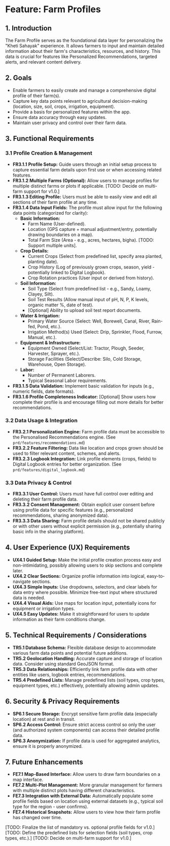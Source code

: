 # Feature: Farm Profiles

## 1. Introduction

The Farm Profile serves as the foundational data layer for personalizing the "Kheti Sahayak" experience. It allows farmers to input and maintain detailed information about their farm's characteristics, resources, and history. This data is crucial for features like Personalized Recommendations, targeted alerts, and relevant content delivery.

## 2. Goals

*   Enable farmers to easily create and manage a comprehensive digital profile of their farm(s).
*   Capture key data points relevant to agricultural decision-making (location, size, soil, crops, irrigation, equipment).
*   Provide a basis for personalized features within the app.
*   Ensure data accuracy through easy updates.
*   Maintain user privacy and control over their farm data.

## 3. Functional Requirements

### 3.1 Profile Creation & Management
*   **FR3.1.1 Profile Setup:** Guide users through an initial setup process to capture essential farm details upon first use or when accessing related features.
*   **FR3.1.2 Multiple Farms (Optional):** Allow users to manage profiles for multiple distinct farms or plots if applicable. [TODO: Decide on multi-farm support for v1.0.]
*   **FR3.1.3 Editing Profile:** Users must be able to easily view and edit all sections of their farm profile at any time.
*   **FR3.1.4 Data Input Fields:** The profile must allow input for the following data points (categorized for clarity):
    *   **Basic Information:**
        *   Farm Name (User-defined).
        *   Location (GPS capture + manual adjustment/entry, potentially drawing boundaries on a map).
        *   Total Farm Size (Area - e.g., acres, hectares, bigha). [TODO: Support multiple units].
    *   **Crop Details:**
        *   Current Crops (Select from predefined list, specify area planted, planting date).
        *   Crop History (Log of previously grown crops, season, yield - potentially linked to Digital Logbook).
        *   Crop Rotation practices (User input or derived from history).
    *   **Soil Information:**
        *   Soil Type (Select from predefined list - e.g., Sandy, Loamy, Clayey, Silt).
        *   Soil Test Results (Allow manual input of pH, N, P, K levels, organic matter %, date of test).
        *   [Optional] Ability to upload soil test report documents.
    *   **Water & Irrigation:**
        *   Primary Water Source (Select: Well, Borewell, Canal, River, Rain-fed, Pond, etc.).
        *   Irrigation Method(s) Used (Select: Drip, Sprinkler, Flood, Furrow, Manual, etc.).
    *   **Equipment & Infrastructure:**
        *   Equipment Owned (Select/List: Tractor, Plough, Seeder, Harvester, Sprayer, etc.).
        *   Storage Facilities (Select/Describe: Silo, Cold Storage, Warehouse, Open Storage).
    *   **Labor:**
        *   Number of Permanent Laborers.
        *   Typical Seasonal Labor requirements.
*   **FR3.1.5 Data Validation:** Implement basic validation for inputs (e.g., numeric fields, date formats).
*   **FR3.1.6 Profile Completeness Indicator:** [Optional] Show users how complete their profile is and encourage filling out more details for better recommendations.

### 3.2 Data Usage & Integration
*   **FR3.2.1 Personalization Engine:** Farm profile data must be accessible to the Personalised Recommendations engine. (See `prd/features/recommendations.md`)
*   **FR3.2.2 Feature Filtering:** Data like location and crops grown should be used to filter relevant content, schemes, and alerts.
*   **FR3.2.3 Logbook Integration:** Link profile elements (crops, fields) to Digital Logbook entries for better organization. (See `prd/features/digital_logbook.md`)

### 3.3 Data Privacy & Control
*   **FR3.3.1 User Control:** Users must have full control over editing and deleting their farm profile data.
*   **FR3.3.2 Consent Management:** Obtain explicit user consent before using profile data for specific features (e.g., personalized recommendations, sharing anonymized data).
*   **FR3.3.3 Data Sharing:** Farm profile details should not be shared publicly or with other users without explicit permission (e.g., potentially sharing basic info in the sharing platform).

## 4. User Experience (UX) Requirements

*   **UX4.1 Guided Setup:** Make the initial profile creation process easy and non-intimidating, possibly allowing users to skip sections and complete later.
*   **UX4.2 Clear Sections:** Organize profile information into logical, easy-to-navigate sections.
*   **UX4.3 Simple Inputs:** Use dropdowns, selectors, and clear labels for data entry where possible. Minimize free-text input where structured data is needed.
*   **UX4.4 Visual Aids:** Use maps for location input, potentially icons for equipment or irrigation types.
*   **UX4.5 Easy Updates:** Make it straightforward for users to update information as their farm conditions change.

## 5. Technical Requirements / Considerations

*   **TR5.1 Database Schema:** Flexible database design to accommodate various farm data points and potential future additions.
*   **TR5.2 Geolocation Handling:** Accurate capture and storage of location data. Consider using standard GeoJSON format.
*   **TR5.3 Data Relationships:** Efficiently link farm profile data with other entities like users, logbook entries, recommendations.
*   **TR5.4 Predefined Lists:** Manage predefined lists (soil types, crop types, equipment types, etc.) effectively, potentially allowing admin updates.

## 6. Security & Privacy Requirements

*   **SP6.1 Secure Storage:** Encrypt sensitive farm profile data (especially location) at rest and in transit.
*   **SP6.2 Access Control:** Ensure strict access control so only the user (and authorized system components) can access their detailed profile data.
*   **SP6.3 Anonymization:** If profile data is used for aggregated analytics, ensure it is properly anonymized.

## 7. Future Enhancements

*   **FE7.1 Map-Based Interface:** Allow users to draw farm boundaries on a map interface.
*   **FE7.2 Multi-Plot Management:** More granular management for farmers with multiple distinct plots having different characteristics.
*   **FE7.3 Integration with External Data:** Automatically populate some profile fields based on location using external datasets (e.g., typical soil type for the region - user confirms).
*   **FE7.4 Historical Snapshots:** Allow users to view how their farm profile has changed over time.

[TODO: Finalize the list of mandatory vs. optional profile fields for v1.0.]
[TODO: Define the predefined lists for selection fields (soil types, crop types, etc.).]
[TODO: Decide on multi-farm support for v1.0.]
